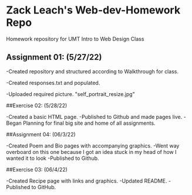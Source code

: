 # Zack Leach's Web-dev-Homework Repo

Homework repository for UMT Intro to Web Design Class

## Assignment 01:  (5/27/22)

-Created repository and structured according to Walkthrough for class.

-Created responses.txt and populated.

-Uploaded required picture. "self_portrait_resize.jpg"

##Exercise 02: (5/28/22)

-Created a basic HTML page.
-Published to Github and made pages live.
-Began Planning for final big site and home of all assignments.

##Assignment 04:  (06/3/22)

-Created Poem and Bio pages with accompanying graphics.
-Went way overboard on this one because I got an idea stuck in my head of how I wanted it to look
-Published to Github.

##Exercise 03:  (06/4/22)

-Created Recipe page with links and graphics.
-Updated README.
-Published to GitHub. 
